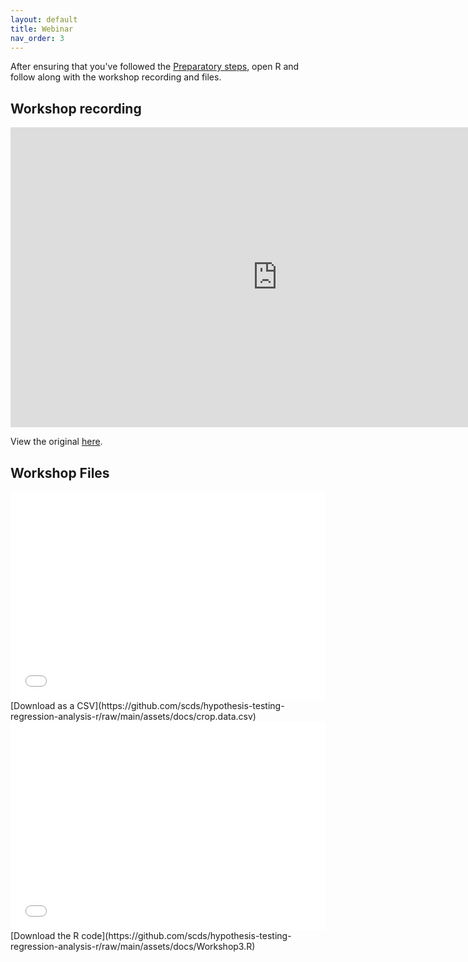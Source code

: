 ```yaml
---
layout: default
title: Webinar
nav_order: 3
---
```


After ensuring that you've followed the [Preparatory steps](preparation), open R and follow along with the workshop recording and files.

## Workshop recording

<iframe height="480" width="853" allowfullscreen frameborder=0 src="https://echo360.ca/media/79e2ba7b-531d-4e4f-b788-cbb765197458/public"></iframe>

View the original [here](https://echo360.ca/media/79e2ba7b-531d-4e4f-b788-cbb765197458/public).


## Workshop Files 

<div style="position:relative;padding-top:66.25%;">
<iframe src="//docs.google.com/viewer?url=https://github.com/scds/hypothesis-testing-regression-analysis-r/raw/main/assets/docs/crop.data.csv?dl=0&hl=en_US&embedded=true" class="gde-frame" style="position:absolute;top:0;left:0;width:100%;height:100%;border:none;" scrolling="no"></iframe>
</div>
[Download as a CSV](https://github.com/scds/hypothesis-testing-regression-analysis-r/raw/main/assets/docs/crop.data.csv)
<br>

<div style="position:relative;padding-top:66.25%;">
<iframe src="//docs.google.com/viewer?url=https://github.com/scds/hypothesis-testing-regression-analysis-r/raw/main/assets/docs/Workshop3.R?dl=0&hl=en_US&embedded=true" class="gde-frame" style="position:absolute;top:0;left:0;width:100%;height:100%;border:none;" scrolling="no"></iframe>
</div>
[Download the R code](https://github.com/scds/hypothesis-testing-regression-analysis-r/raw/main/assets/docs/Workshop3.R)
